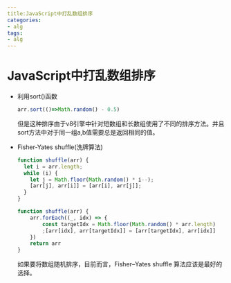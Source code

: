 ```yaml
---
title:JavaScript中打乱数组排序
categories:
- alg
tags:
- alg
---
```


 # JavaScript中打乱数组排序

+ 利用sort()函数

  ``` js
  arr.sort(()=>Math.random() - 0.5)
  ```

  但是这种排序由于v8引擎中针对短数组和长数组使用了不同的排序方法。并且sort方法中对于同一组a,b值需要总是返回相同的值。

+ Fisher-Yates shuffle(洗牌算法)

  ``` js
  function shuffle(arr) {
    let i = arr.length;
    while (i) {
      let j = Math.floor(Math.random() * i--);
      [arr[j], arr[i]] = [arr[i], arr[j]];
    }
  }
  ```

  ``` js
  function shuffle(arr) {
      arr.forEach((_, idx) => {
          const targetIdx = Math.floor(Math.random() * arr.length)
          ;[arr[idx], arr[targetIdx]] = [arr[targetIdx], arr[idx]]
      })
      return arr
  }
  ```

  如果要将数组随机排序，目前而言，Fisher–Yates shuffle 算法应该是最好的选择。

  ​